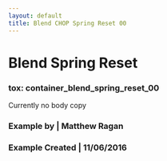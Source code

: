 ```yaml
---
layout: default
title: Blend CHOP Spring Reset 00
---
```


# Blend Spring Reset
### tox: container_blend_spring_reset_00

Currently no body copy

### Example by | Matthew Ragan
### Example Created | 11/06/2016